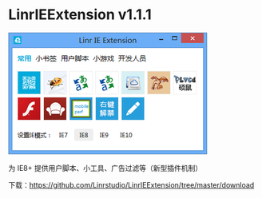 LinrIEExtension v1.1.1
=======================

![主界面](https://github.com/Linrstudio/LinrIEExtension/blob/master/images/IEExtension.png?raw=true)

为 IE8+ 提供用户脚本、小工具、广告过滤等（新型插件机制）

下载：https://github.com/Linrstudio/LinrIEExtension/tree/master/download